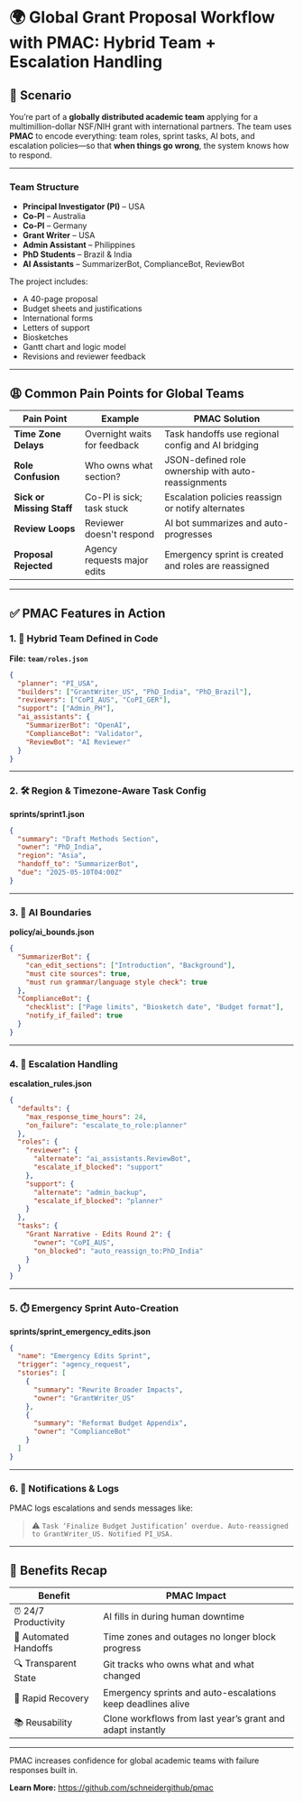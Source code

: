 # 🌍 Global Grant Proposal Workflow with PMAC: Hybrid Team + Escalation Handling

## 🧪 Scenario

You’re part of a **globally distributed academic team** applying for a multimillion-dollar NSF/NIH grant with international partners. The team uses **PMAC** to encode everything: team roles, sprint tasks, AI bots, and escalation policies—so that **when things go wrong**, the system knows how to respond.

---

### Team Structure

- **Principal Investigator (PI)** – USA  
- **Co-PI** – Australia  
- **Co-PI** – Germany  
- **Grant Writer** – USA  
- **Admin Assistant** – Philippines  
- **PhD Students** – Brazil & India  
- **AI Assistants** – SummarizerBot, ComplianceBot, ReviewBot  

The project includes:  
- A 40-page proposal  
- Budget sheets and justifications  
- International forms  
- Letters of support  
- Biosketches  
- Gantt chart and logic model  
- Revisions and reviewer feedback  

---

## 😩 Common Pain Points for Global Teams

| **Pain Point**         | **Example**                          | **PMAC Solution**                                      |
|-------------------------|--------------------------------------|-------------------------------------------------------|
| **Time Zone Delays**    | Overnight waits for feedback         | Task handoffs use regional config and AI bridging     |
| **Role Confusion**      | Who owns what section?               | JSON-defined role ownership with auto-reassignments   |
| **Sick or Missing Staff** | Co-PI is sick; task stuck           | Escalation policies reassign or notify alternates     |
| **Review Loops**        | Reviewer doesn't respond             | AI bot summarizes and auto-progresses                |
| **Proposal Rejected**   | Agency requests major edits          | Emergency sprint is created and roles are reassigned  |

---

## ✅ PMAC Features in Action

### 1. 🧱 Hybrid Team Defined in Code

**File: `team/roles.json`**

```json
{
  "planner": "PI_USA",
  "builders": ["GrantWriter_US", "PhD_India", "PhD_Brazil"],
  "reviewers": ["CoPI_AUS", "CoPI_GER"],
  "support": ["Admin_PH"],
  "ai_assistants": {
    "SummarizerBot": "OpenAI",
    "ComplianceBot": "Validator",
    "ReviewBot": "AI Reviewer"
  }
}
```

---

### 2. 🛠️ Region & Timezone-Aware Task Config

**sprints/sprint1.json**
```json
{
  "summary": "Draft Methods Section",
  "owner": "PhD_India",
  "region": "Asia",
  "handoff_to": "SummarizerBot",
  "due": "2025-05-10T04:00Z"
}
```

---

### 3. 🤖 AI Boundaries

**policy/ai_bounds.json**
```json
{
  "SummarizerBot": {
    "can_edit_sections": ["Introduction", "Background"],
    "must cite sources": true,
    "must run grammar/language style check": true
  },
  "ComplianceBot": {
    "checklist": ["Page limits", "Biosketch date", "Budget format"],
    "notify_if_failed": true
  }
}
```

---

### 4. 🚨 Escalation Handling

**escalation_rules.json**
```json
{
  "defaults": {
    "max_response_time_hours": 24,
    "on_failure": "escalate_to_role:planner"
  },
  "roles": {
    "reviewer": {
      "alternate": "ai_assistants.ReviewBot",
      "escalate_if_blocked": "support"
    },
    "support": {
      "alternate": "admin_backup",
      "escalate_if_blocked": "planner"
    }
  },
  "tasks": {
    "Grant Narrative - Edits Round 2": {
      "owner": "CoPI_AUS",
      "on_blocked": "auto_reassign_to:PhD_India"
    }
  }
}
```

---

### 5. ⏱️ Emergency Sprint Auto-Creation

**sprints/sprint_emergency_edits.json**
```json
{
  "name": "Emergency Edits Sprint",
  "trigger": "agency_request",
  "stories": [
    {
      "summary": "Rewrite Broader Impacts",
      "owner": "GrantWriter_US"
    },
    {
      "summary": "Reformat Budget Appendix",
      "owner": "ComplianceBot"
    }
  ]
}
```

---

### 6. 🧠 Notifications & Logs

PMAC logs escalations and sends messages like:
> ⚠️ `Task ‘Finalize Budget Justification’ overdue. Auto-reassigned to GrantWriter_US. Notified PI_USA.`

---

## 🎯 Benefits Recap

| Benefit | PMAC Impact |
|--------|----------------|
| ⏰ 24/7 Productivity | AI fills in during human downtime |
| 🔀 Automated Handoffs | Time zones and outages no longer block progress |
| 🔍 Transparent State | Git tracks who owns what and what changed |
| 🔁 Rapid Recovery | Emergency sprints and auto-escalations keep deadlines alive |
| 📚 Reusability | Clone workflows from last year’s grant and adapt instantly |

---

PMAC increases confidence for global academic teams with failure responses built in.

**Learn More:** 
https://github.com/schneidergithub/pmac
